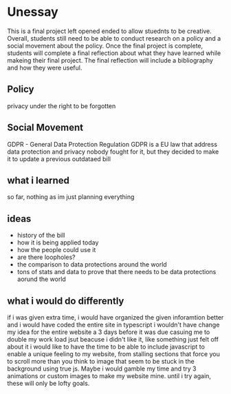 # Unessay

This is a final project left opened ended to allow stuednts to be creative. Overall, students still need to be able to conduct research on a policy and a social movement about the policy. 
Once the final project is complete, students will complete a final reflection about what they have learned while makeing their final project. The final reflection will include a bibliography and how they were useful.

## Policy

privacy under the right to be forgotten 

## Social Movement

GDPR - General Data Protection Regulation
GDPR is a EU law that address data protection and privacy
nobody fought for it, but they decided to make it to update a previous outdataed bill

## what i learned

so far, nothing as im just planning everything

## ideas

- history of the bill
- how it is being applied today
- how the people could use it
- are there loopholes?
- the comparison to data protections around the world
- tons of stats and data to prove that there needs to be data protections aorund the world

## what i would do differently

if i was given extra time, i would have organized the given inforamtion better and i would have coded the entire site in typescript
i wouldn't have change my idea for the entire website a 3 days before it was due casuing me to double my work load jsut beacuse i didn't like it, like something just felt off about it
i would like to have the time to be able to include javascript to enable a unique feeling to my website, from stalling sections that force you to scroll more than you think to image that seem to be stuck in the background using true js. Maybe i would gamble my time and try 3 animations or custom images to make my website mine. until i try again, these will only be lofty goals.
